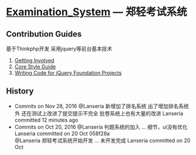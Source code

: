 ﻿[Examination_System](http://es.limonplayer.cn/) — 郑轻考试系统
==================================================

Contribution Guides
--------------------------------------

基于Thinkphp开发
采用jquery等前台基本技术

1. [Getting Involved](https://contribute.jquery.org/)
2. [Core Style Guide](https://contribute.jquery.org/style-guide/js/)
3. [Writing Code for jQuery Foundation Projects](https://contribute.jquery.org/code/)


History
--------------------------------------

- Commits on Nov 28, 2016
 @Lanseria
新增加了排名系统
出了增加排名系统外
还在测试上改进了提交提示不完全
批卷系统上也有大量的改进
Lanseria committed 12 minutes ago
- Commits on Oct 20, 2016
 @Lanseria
判题系统的加入  …
细节，ui没有优化
Lanseria committed on 20 Oct
058f28a  
 @Lanseria
郑轻考试系统开始开发  …
未开发完成
Lanseria committed on 20 Oct


